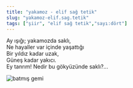 ```yaml
---
title: "yakamoz - elif sağ tetik"
slug: "yakamoz-elif.sag.tetik"
tags: ["şiir", "elif sağ tetik","sayı:dört"]
---
```

Ay ışığı; yakamozda saklı,  
Ne hayaller var içinde yaşattığı\
Bir yıldız kadar uzak,\
Güneş kadar yakıcı.\
Ey tanrım! Nedir bu gökyüzünde saklı?...

![batmış gemi](/img/4.38.jpg)